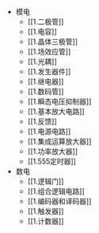 - 模电
	- [[1.二极管]]
	- [[1.电容]]
	- [[1.晶体三极管]]
	- [[1.场效应管]]
	- [[1.光耦]]
	- [[1.发生器件]]
	- [[1.继电器]]
	- [[1.数码管]]
	- [[1.瞬态电压抑制器]]
	- [[1.基本放大电路]]
	- [[1.反馈]]
	- [[1.电源电路]]
	- [[1.集成运算放大器]]
	- [[1.功率放大器]]
	- [[1.555定时器]]
- 数电
	- [[1.逻辑门]]
	- [[1.组合逻辑电路]]
	- [[1.编码器和译码器]]
	- [[1.触发器]]
	- [[1.计数器]]



